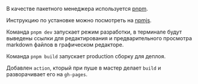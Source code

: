 В качестве пакетного менеджера используется [pnpm](https://github.com/pnpm/pnpm).

Инструкцию по установке можно посмотреть на [npmjs](https://www.npmjs.com/package/pnpm).

Команда `pnpm dev` запускает режим разработки, в терминале будут выведены ссылки для редактирования и предварительного просмотра markdown файлов в графическом редакторе.

Команда `pnpm build` запускает production сборку для деплоя.

Добавлен `action`, кторый при пуше в мастер делает `build` и разворачивает его на `gh-pages`.